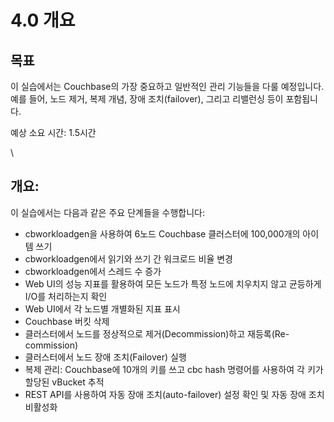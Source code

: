 # 4.0 개요

## 목표

이 실습에서는 Couchbase의 가장 중요하고 일반적인 관리 기능들을 다룰 예정입니다. 예를 들어, 노드 제거, 복제 개념, 장애 조치(failover), 그리고 리밸런싱 등이 포함됩니다.

예상 소요 시간: 1.5시간

\


## 개요:

이 실습에서는 다음과 같은 주요 단계들을 수행합니다:

* cbworkloadgen을 사용하여 6노드 Couchbase 클러스터에 100,000개의 아이템 쓰기
* cbworkloadgen에서 읽기와 쓰기 간 워크로드 비율 변경
* cbworkloadgen에서 스레드 수 증가
* Web UI의 성능 지표를 활용하여 모든 노드가 특정 노드에 치우치지 않고 균등하게 I/O를 처리하는지 확인
* Web UI에서 각 노드별 개별화된 지표 표시
* Couchbase 버킷 삭제
* 클러스터에서 노드를 정상적으로 제거(Decommission)하고 재등록(Re-commission)
* 클러스터에서 노드 장애 조치(Failover) 실행
* 복제 관리: Couchbase에 10개의 키를 쓰고 cbc hash 명령어를 사용하여 각 키가 할당된 vBucket 추적
* REST API를 사용하여 자동 장애 조치(auto-failover) 설정 확인 및 자동 장애 조치 비활성화
